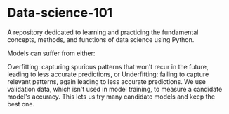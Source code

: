 # Data-science-101
A repository dedicated to learning and practicing the fundamental concepts, methods, and functions of data science using Python.



Models can suffer from either:

Overfitting: capturing spurious patterns that won't recur in the future, leading to less accurate predictions, or
Underfitting: failing to capture relevant patterns, again leading to less accurate predictions.
We use validation data, which isn't used in model training, to measure a candidate model's accuracy. This lets us try many candidate models and keep the best one.
